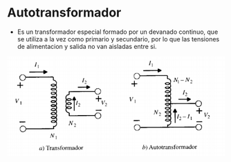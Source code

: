 # Autotransformador
+ Es un transformador especial formado por un devanado continuo, que se utiliza a la vez como 
primario y secundario, por lo que las tensiones de alimentacion y salida no van aisladas entre si.

![Autotransformador](imagenes/autotransformador1.png)
